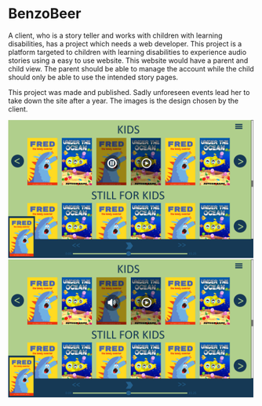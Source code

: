 # BenzoBeer
A client, who is a story teller and works with children with learning disabilities, has a project which needs a web developer. This project is a platform targeted to children with learning disabilities to experience audio stories using a easy to use website. This website would have a parent and child view. The parent should be able to manage the account while the child should only be able to use the intended story pages.

This project was made and published. Sadly unforeseen events lead her to take down the site after a year. The images is the design chosen by the client.

<img src="https://github.com/KWijkniet/Collection/blob/main/BenzoBeer/HOVER%20AND%20PLAYING.png" style="width:500px"><br/>
<img src="https://github.com/KWijkniet/Collection/blob/main/BenzoBeer/HOVERING%20THE%20PLAYING.png" style="width:500px"><br/>

